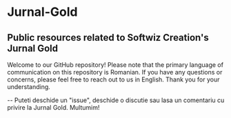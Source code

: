 # Jurnal-Gold 

## Public resources related to Softwiz Creation's Jurnal Gold

Welcome to our GitHub repository! 
Please note that the primary language of communication on this repository is Romanian. 
If you have any questions or concerns, please feel free to reach out to us in English. Thank you for your understanding.



--
Puteti deschide un "issue", deschide o discutie sau lasa un comentariu cu privire la Jurnal Gold. 
Multumim!
